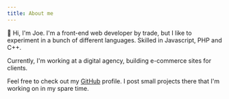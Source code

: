 ```yaml
---
title: About me
---
```


👋 Hi, I'm Joe. I'm a front-end web developer by trade, but I like to experiment in a bunch of different languages. Skilled in Javascript, PHP and C++.

Currently, I'm working at a digital agency, building e-commerce sites for clients.

Feel free to check out my [GitHub](https://github.com/jccit) profile. I post small projects there that I'm working on in my spare time.
